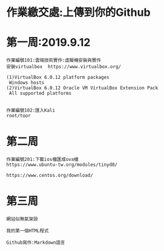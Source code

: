 # 作業繳交處:上傳到你的Github


# 第一周:2019.9.12
```
作業編號101:雲端技術實作:虛擬機安裝與實作
安裝virtualbox  https://www.virtualbox.org/

(1)VirtualBox 6.0.12 platform packages
 Windows hosts
(2)VirtualBox 6.0.12 Oracle VM VirtualBox Extension Pack
 All supported platforms
 
 
作業編號102:匯入Kali
root/toor
```

# 第二周
```
作業編號201:下載ios檔匯成ova檔
https://www.ubuntu-tw.org/modules/tinyd0/

https://www.centos.org/download/
```
# 第三周
```
網站似無氣架設

我的第一個HTML程式

Github寫作:Markdown語言
```
